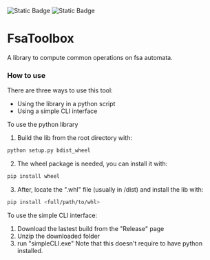 ![Static Badge](https://img.shields.io/badge/CLI%20status%3A-working-darkgreen?style=flat)
![Static Badge](https://img.shields.io/badge/library%20status%3A-working-darkgreen?style=flat)


# FsaToolbox
A library to compute common operations on fsa automata.

### How to use
There are three ways to use this tool:
- Using the library in a python script
- Using a simple CLI interface
  
To use the python library
1) Build the lib from the root directory with:

```bash
python setup.py bdist_wheel
```
2) The wheel package is needed, you can install it with:
```bash
pip install wheel
```
3) After, locate the ".whl" file (usually in /dist) and install the lib with:
```bash
pip install <full/path/to/whl>
```

To use the simple CLI interface:
1) Download the lastest build from the "Release" page
2) Unzip the downloaded folder
3) run "simpleCLI.exe"
Note that this doesn't require to have python installed.
